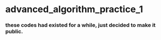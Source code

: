 # advanced_algorithm_practice_1

### these codes had existed for a while, just decided to make it public.
